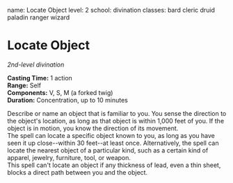 name: Locate Object
level: 2
school: divination
classes: bard
         cleric
         druid
         paladin
         ranger
         wizard

# Locate Object 
_2nd-level divination_ 

**Casting Time:** 1 action    
**Range:** Self    
**Components:** V, S, M (a forked twig)    
**Duration:** Concentration, up to 10 minutes 

Describe or name an object that is familiar to you. You sense the direction to the object's location, as long as that object is within 1,000 feet of you. If the object is in motion, you know the direction of its movement.    
The spell can locate a specific object known to you, as long as you have seen it up close--within 30 feet--at least once. Alternatively, the spell can locate the nearest object of a particular kind, such as a certain kind of apparel, jewelry, furniture, tool, or weapon.    
This spell can't locate an object if any thickness of lead, even a thin sheet, blocks a direct path between you and the object. 